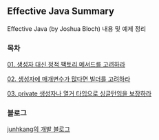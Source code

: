 
## Effective Java Summary

Effective Java (by Joshua Bloch) 내용 및 예제 정리


### 목차

[01. 생성자 대신 정적 팩토리 메서드를 고려하라](https://github.com/junhkang/effective-java-summary/blob/master/src/main/java/org/example/ch01/item01/concept.md)

[02. 생성자에 매개변수가 많다면 빌더를 고려하라](https://github.com/junhkang/effective-java-summary/blob/master/src/main/java/org/example/ch01/item02/concept.md)

[03. private 생성자나 열거 타입으로 싱글턴임을 보장하라](https://github.com/junhkang/effective-java-summary/blob/master/src/main/java/org/example/ch01/item03/concept.md)


### 블로그
[junhkang의 개발 블로그](https://junhkang.tistory.com)
